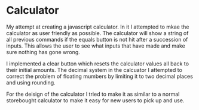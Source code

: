 # Calculator

My attempt at creating a javascript calculator. In it I attempted to mkae the calculator as user friendly as possible. The calculator will show a string of all previous commands if the equals button is not hit after a succession of inputs. This allows the user to see what inputs that have made and make sure nothing has gone wrong.

I implemented a clear button which resets the calculator values all back to their initial amounts. The decimal system in the calcuator I attempted to correct the problem of floating mumbers by limiting it to two decimal places and using rounding. 

For the deisign of the calculator I tried to make it as similar to a normal storebought calculator to make it easy for new users to pick up and use.
